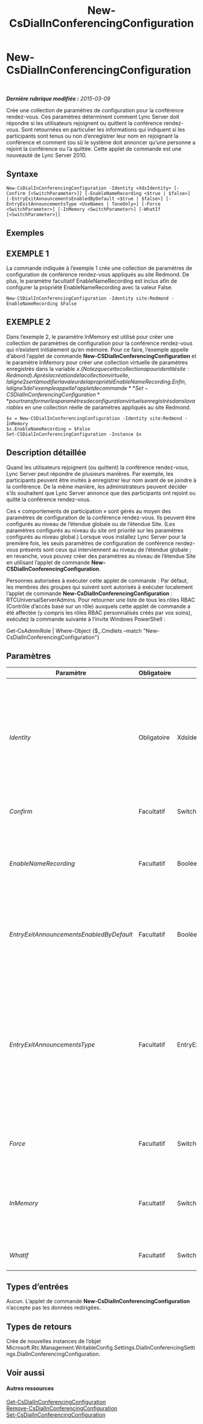 ﻿---
title: New-CsDialInConferencingConfiguration
TOCTitle: New-CsDialInConferencingConfiguration
ms:assetid: ac0b6e22-3883-4884-aa94-18f4029c7f1e
ms:mtpsurl: https://technet.microsoft.com/fr-fr/library/Gg412816(v=OCS.15)
ms:contentKeyID: 49298527
ms.date: 05/20/2016
mtps_version: v=OCS.15
ms.translationtype: HT
---

# New-CsDialInConferencingConfiguration

 

_**Dernière rubrique modifiée :** 2015-03-09_

Crée une collection de paramètres de configuration pour la conférence rendez-vous. Ces paramètres déterminent comment Lync Server doit répondre si les utilisateurs rejoignent ou quittent la conférence rendez-vous. Sont retournées en particulier les informations qui indiquent si les participants sont tenus ou non d’enregistrer leur nom en rejoignant la conférence et comment (ou si) le système doit annoncer qu’une personne a rejoint la conférence ou l’a quittée. Cette applet de commande est une nouveauté de Lync Server 2010.

## Syntaxe

    New-CsDialInConferencingConfiguration -Identity <XdsIdentity> [-Confirm [<SwitchParameter>]] [-EnableNameRecording <$true | $false>] [-EntryExitAnnouncementsEnabledByDefault <$true | $false>] [-EntryExitAnnouncementsType <UseNames | ToneOnly>] [-Force <SwitchParameter>] [-InMemory <SwitchParameter>] [-WhatIf [<SwitchParameter>]]

## Exemples

## EXEMPLE 1

La commande indiquée à l’exemple 1 crée une collection de paramètres de configuration de conférence rendez-vous appliqués au site Redmond. De plus, le paramètre facultatif EnableNameRecording est inclus afin de configurer la propriété EnableNameRecording avec la valeur False.

    New-CSDialInConferencingConfiguration -Identity site:Redmond -EnableNameRecording $False

## EXEMPLE 2

Dans l’exemple 2, le paramètre InMemory est utilisé pour créer une collection de paramètres de configuration pour la conférence rendez-vous qui n’existent initialement qu’en mémoire. Pour ce faire, l’exemple appelle d’abord l’applet de commande **New-CSDialInConferencingConfiguration** et le paramètre InMemory pour créer une collection virtuelle de paramètres enregistrés dans la variable $x. (Notez que cette collection a pour identité site:Redmond). Après la création de la collection virtuelle, la ligne 2 sert à modifier la valeur de la propriété EnableNameRecording. Enfin, la ligne 3 de l’exemple appelle l’applet de commande **Set-CSDialInConferencingConfiguration** pour transformer les paramètres de configuration virtuels enregistrés dans la variable $x en une collection réelle de paramètres appliqués au site Redmond.

    $x = New-CSDialInConferencingConfiguration -Identity site:Redmond -InMemory
    $x.EnableNameRecording = $False
    Set-CSDialInConferencingConfiguration -Instance $x

## Description détaillée

Quand les utilisateurs rejoignent (ou quittent) la conférence rendez-vous, Lync Server peut répondre de plusieurs manières. Par exemple, les participants peuvent être invités à enregistrer leur nom avant de se joindre à la conférence. De la même manière, les administrateurs peuvent décider s’ils souhaitent que Lync Server annonce que des participants ont rejoint ou quitté la conférence rendez-vous.

Ces « comportements de participation » sont gérés au moyen des paramètres de configuration de la conférence rendez-vous. Ils peuvent être configurés au niveau de l’étendue globale ou de l’étendue Site. (Les paramètres configurés au niveau du site ont priorité sur les paramètres configurés au niveau global.) Lorsque vous installez Lync Server pour la première fois, les seuls paramètres de configuration de conférence rendez-vous présents sont ceux qui interviennent au niveau de l’étendue globale ; en revanche, vous pouvez créer des paramètres au niveau de l’étendue Site en utilisant l’applet de commande **New-CSDialInConferencingConfiguration**.

Personnes autorisées à exécuter cette applet de commande : Par défaut, les membres des groupes qui suivent sont autorisés à exécuter localement l’applet de commande **New-CsDialInConferencingConfiguration** : RTCUniversalServerAdmins. Pour retourner une liste de tous les rôles RBAC (Contrôle d’accès basé sur un rôle) auxquels cette applet de commande a été affectée (y compris les rôles RBAC personnalisés créés par vos soins), exécutez la commande suivante à l’invite Windows PowerShell :

Get-CsAdminRole | Where-Object {$\_.Cmdlets –match "New-CsDialInConferencingConfiguration"}

## Paramètres


<table>
<colgroup>
<col style="width: 25%" />
<col style="width: 25%" />
<col style="width: 25%" />
<col style="width: 25%" />
</colgroup>
<thead>
<tr class="header">
<th>Paramètre</th>
<th>Obligatoire</th>
<th>Type</th>
<th>Description</th>
</tr>
</thead>
<tbody>
<tr class="odd">
<td><p><em>Identity</em></p></td>
<td><p>Obligatoire</p></td>
<td><p>XdsIdentity</p></td>
<td><p>Renseigne sur l’identité des paramètres de configuration de conférence rendez-vous à créer. Étant donné que ces paramètres ne peuvent être créés qu’au niveau de l’étendue Site, utilisez une syntaxe similaire à ce qui suit, avec le préfixe site: suivi du nom du site : -Identity site:Redmond.</p>
<p>Notez qu’il ne peut y avoir qu’un groupe de paramètres de configuration de conférence rendez-vous par site. La commande fournie à titre d’exemple échouera si la collection de paramètres avec l’identité site:Redmond existe déjà.</p></td>
</tr>
<tr class="even">
<td><p><em>Confirm</em></p></td>
<td><p>Facultatif</p></td>
<td><p>SwitchParameter</p></td>
<td><p>Vous demande confirmation avant d’exécuter la commande.</p></td>
</tr>
<tr class="odd">
<td><p><em>EnableNameRecording</em></p></td>
<td><p>Facultatif</p></td>
<td><p>Booléen</p></td>
<td><p>Détermine si les utilisateurs doivent être invités à enregistrer leur nom ou pas avant de rejoindre la conférence. Définissez ce paramètre sur True ($True) pour exiger l’enregistrement du nom. Utilisez la valeur False ($False) pour ignorer l’enregistrement du nom. La valeur par défaut est True.</p></td>
</tr>
<tr class="even">
<td><p><em>EntryExitAnnouncementsEnabledByDefault</em></p></td>
<td><p>Facultatif</p></td>
<td><p>Booléen</p></td>
<td><p>S’il est configuré avec la valeur True, une annonce sera diffusée chaque fois qu’un participant rejoint ou quitte la conférence. S’il est configuré avec la valeur False (la valeur par défaut), il n’y a pas d’annonce quand un participant rejoint ou quitte la conférence.</p></td>
</tr>
<tr class="odd">
<td><p><em>EntryExitAnnouncementsType</em></p></td>
<td><p>Facultatif</p></td>
<td><p>EntryExitAnnouncementsType</p></td>
<td><p>Indique ce que doit faire le système chaque fois qu’un participant rejoint ou quitte la conférence. Les valeurs valides sont les suivantes :</p>
<p>UseNames. Le nom de la personne est annoncé lorsqu’elle rejoint ou quitte une conférence (par exemple « Ken Myer quitte la conférence »).</p>
<p>ToneOnly. Une tonalité se fait entendre chaque fois qu’un participant rejoint ou quitte la conférence.</p>
<p>La valeur par défaut est UseNames. Notez que les annonces ne sont diffusées que si la propriété EntryExitAnnouncementsEnabledByDefault est définie sur True.</p></td>
</tr>
<tr class="even">
<td><p><em>Force</em></p></td>
<td><p>Facultatif</p></td>
<td><p>SwitchParameter</p></td>
<td><p>Supprime l’affichage de tous les messages d’erreur récupérable susceptibles d’apparaître lors de l’exécution de la commande.</p></td>
</tr>
<tr class="odd">
<td><p><em>InMemory</em></p></td>
<td><p>Facultatif</p></td>
<td><p>SwitchParameter</p></td>
<td><p>Crée une référence d’objet sans valider l’objet comme une modification définitive. Si vous affectez à une variable la sortie de cette cmdlet appelée avec ce paramètre, vous pouvez apporter des modifications aux propriétés de la référence d’objet, puis les valider en appelant la cmdlet Set- correspondante.</p></td>
</tr>
<tr class="even">
<td><p><em>WhatIf</em></p></td>
<td><p>Facultatif</p></td>
<td><p>SwitchParameter</p></td>
<td><p>Décrit ce qui se passe si vous exécutez la commande sans l’exécuter réellement.</p></td>
</tr>
</tbody>
</table>


## Types d’entrées

Aucun. L’applet de commande **New-CsDialInConferencingConfiguration** n’accepte pas les données redirigées.

## Types de retours

Crée de nouvelles instances de l’objet Microsoft.Rtc.Management.WritableConfig.Settings.DialInConferencingSettings.DialInConferencingConfiguration.

## Voir aussi

#### Autres ressources

[Get-CsDialInConferencingConfiguration](get-csdialinconferencingconfiguration.md)  
[Remove-CsDialInConferencingConfiguration](remove-csdialinconferencingconfiguration.md)  
[Set-CsDialInConferencingConfiguration](set-csdialinconferencingconfiguration.md)

